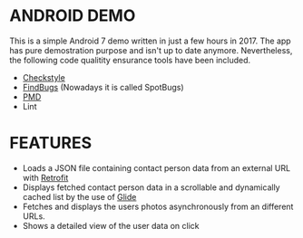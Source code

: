 # ANDROID DEMO

This is a simple Android 7 demo written in just a few hours in 2017. The app has pure demostration purpose and isn't up to date anymore. Nevertheless, the following code qualitity ensurance tools have been included.

- [Checkstyle](https://checkstyle.sourceforge.io)
- [FindBugs](https://github.com/findbugsproject/findbugs) (Nowadays it is called SpotBugs)
- [PMD](https://pmd.github.io/)
- Lint

# FEATURES

- Loads a JSON file containing contact person data from an external URL with [Retrofit](https://github.com/square/retrofit)
- Displays fetched contact person data in a scrollable and dynamically cached list by the use of [Glide](https://github.com/bumptech/glide)
- Fetches and displays the users photos asynchronously from an different URLs.
- Shows a detailed view of the user data on click

